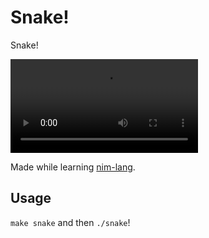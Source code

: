 Snake!
======

Snake!

![Demo video](snake.mp4)

Made while learning [nim-lang](https://nim-lang.org/).

Usage
-----

`make snake` and then `./snake`!

